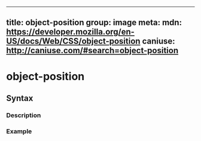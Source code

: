 
  ---
  title: object-position
  group: image
  meta:
    mdn: https://developer.mozilla.org/en-US/docs/Web/CSS/object-position
    caniuse: http://caniuse.com/#search=object-position
  ---

  # object-position
  <!--- Introduction for object-position, keep it brief and set the overall context -->

  ## Syntax
  <!--- Introduce the various syntax for object-position -->

  ### Description
  <!--- For each major section of syntax, provide a description explaining its usage further -->

  ### Example
  <!--- Provide code examples for the syntax block you're currently describing -->